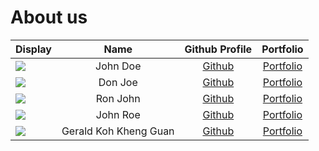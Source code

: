 # About us

Display |         Name          |             Github Profile              | Portfolio 
--------|:---------------------:|:---------------------------------------:|:---------:
![](https://via.placeholder.com/100.png?text=Photo) |       John Doe        |      [Github](https://github.com/)      | [Portfolio](docs/team/johndoe.md)
![](https://via.placeholder.com/100.png?text=Photo) |        Don Joe        |      [Github](https://github.com/)      | [Portfolio](docs/team/johndoe.md)
![](https://via.placeholder.com/100.png?text=Photo) |       Ron John        |      [Github](https://github.com/)      | [Portfolio](docs/team/johndoe.md)
![](https://via.placeholder.com/100.png?text=Photo) |       John Roe        |      [Github](https://github.com/)      | [Portfolio](docs/team/johndoe.md)
![](https://via.placeholder.com/100.png?text=Photo) | Gerald Koh Kheng Guan | [Github](https://github.com/geraldkoh4) | [Portfolio](docs/team/johndoe.md)
